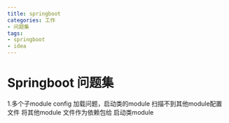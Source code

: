 ```yaml
---
title: springboot
categories: 工作
- 问题集
tags: 
- springboot
- idea
---
```


# Springboot 问题集



1.多个子module config 加载问题，启动类的module 扫描不到其他module配置文件 将其他module 文件作为依赖包给 启动类module